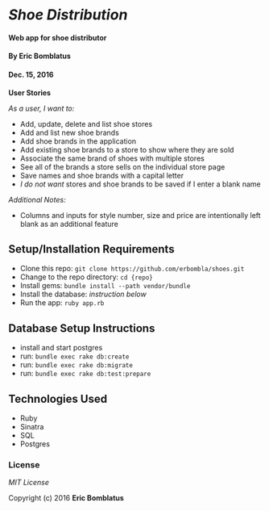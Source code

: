 # _Shoe Distribution_

#### Web app for shoe distributor

#### By Eric Bomblatus
#### Dec. 15, 2016

**User Stories**

_As a user, I want to:_

* Add, update, delete and list shoe stores
* Add and list new shoe brands
* Add shoe brands in the application
* Add existing shoe brands to a store to show where they are sold
* Associate the same brand of shoes with multiple stores
* See all of the brands a store sells on the individual store page
* Save names and shoe brands with a capital letter
* _I do not want_ stores and shoe brands to be saved if I enter a blank name

_Additional Notes:_
* Columns and inputs for style number, size and price are intentionally left blank as an additional feature

## Setup/Installation Requirements

* Clone this repo: `git clone https://github.com/erbombla/shoes.git`
* Change to the repo directory: `cd {repo}`
* Install gems: `bundle install --path vendor/bundle`
* Install the database: *instruction below*
* Run the app: `ruby app.rb`

## Database Setup Instructions

* install and start postgres
* run: `bundle exec rake db:create`
* run: `bundle exec rake db:migrate`
* run: `bundle exec rake db:test:prepare`

## Technologies Used

* Ruby
* Sinatra
* SQL
* Postgres

### License

*MIT License*

Copyright (c) 2016 **Eric Bomblatus**
